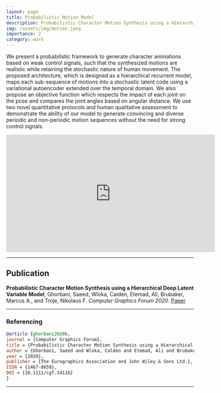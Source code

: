 ```yaml
---
layout: page
title: Probabilistic Motion Model
description: Probabilistic Character Motion Synthesis using a Hierarchical Deep Latent Variable Model
img: /assets/img/motion.jpeg
importance: 2
category: work
---
```


We present a probabilistic framework to generate character animations based on weak control signals, such that the synthesized motions are realistic while retaining the stochastic nature of human movement. The proposed architecture, which is designed as a hierarchical recurrent model, maps each sub-sequence of motions into a stochastic latent code using a variational autoencoder extended over the temporal domain. We also propose an objective function which respects the impact of each joint on the pose and compares the joint angles based on angular distance. We use two novel quantitative protocols and human qualitative assessment to demonstrate the ability of our model to generate convincing and diverse periodic and non-periodic motion sequences without the need for strong control signals.

<div class="row justify-content-sm-center">
    <iframe width="560" height="315" src="https://www.youtube.com/embed/r9F74LcGC0A" frameborder="0" allow="accelerometer; autoplay; clipboard-write; encrypted-media; gyroscope; picture-in-picture" allowfullscreen></iframe>
</div>

---

## Publication

**Probabilistic Character Motion Synthesis using a Hierarchical Deep Latent Variable Model**, Ghorbani, Saeed, Wloka, Calden, Etemad, Ali, Brubaker, Marcus A., and Troje, Nikolaus F. *Computer Graphics Forum 2020*. [Paper](../../assets/pdf/GhorbaniSCA2020.pdf)

---

### Referencing

```bibtex
@article {ghorbani2020b,
journal = {Computer Graphics Forum},
title = {Probabilistic Character Motion Synthesis using a Hierarchical Deep Latent Variable Model},
author = {Ghorbani, Saeed and Wloka, Calden and Etemad, Ali and Brubaker, Marcus A. and Troje, Nikolaus F.},
year = {2020},
publisher = {The Eurographics Association and John Wiley & Sons Ltd.},
ISSN = {1467-8659},
DOI = {10.1111/cgf.14116}
}
```

---